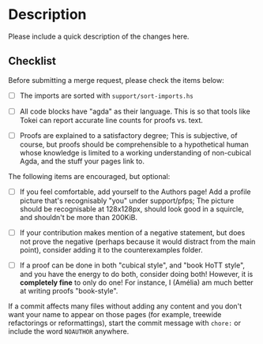 # Description

Please include a quick description of the changes here.

## Checklist

Before submitting a merge request, please check the items below:

- [ ] The imports are sorted with `support/sort-imports.hs`

- [ ] All code blocks have "agda" as their language. This is so that
tools like Tokei can report accurate line counts for proofs vs. text.

- [ ] Proofs are explained to a satisfactory degree; This is subjective,
of course, but proofs should be comprehensible to a hypothetical human
whose knowledge is limited to a working understanding of non-cubical
Agda, and the stuff your pages link to.

The following items are encouraged, but optional:

- [ ] If you feel comfortable, add yourself to the Authors page! Add a
profile picture that's recognisably "you" under support/pfps; The
picture should be recognisable at 128x128px, should look good in a
squircle, and shouldn't be more than 200KiB.

- [ ] If your contribution makes mention of a negative statement, but
does not prove the negative (perhaps because it would distract from the
main point), consider adding it to the counterexamples folder.

- [ ] If a proof can be done in both "cubical style", and "book HoTT
style", and you have the energy to do both, consider doing both!
However, it is **completely fine** to only do one! For instance, I
(Amélia) am much better at writing proofs "book-style".

If a commit affects many files without adding any content and you don't
want your name to appear on those pages (for example, treewide refactorings
or reformattings), start the commit message with `chore:` or include the word
`NOAUTHOR` anywhere.
